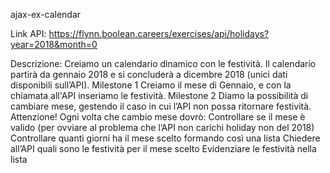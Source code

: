 ajax-ex-calendar


Link API: https://flynn.boolean.careers/exercises/api/holidays?year=2018&month=0

Descrizione:
Creiamo un calendario dinamico con le festività.
Il calendario partirà da gennaio 2018 e si concluderà a dicembre 2018 (unici dati disponibili sull’API).
Milestone 1
Creiamo il mese di Gennaio, e con la chiamata all'API inseriamo le festività.
Milestone 2
Diamo la possibilità di cambiare mese, gestendo il caso in cui l’API non possa ritornare festività.
Attenzione!
Ogni volta che cambio mese dovrò:
Controllare se il mese è valido (per ovviare al problema che l’API non carichi holiday non del 2018)
Controllare quanti giorni ha il mese scelto formando così una lista
Chiedere all’API quali sono le festività per il mese scelto
Evidenziare le festività nella lista

